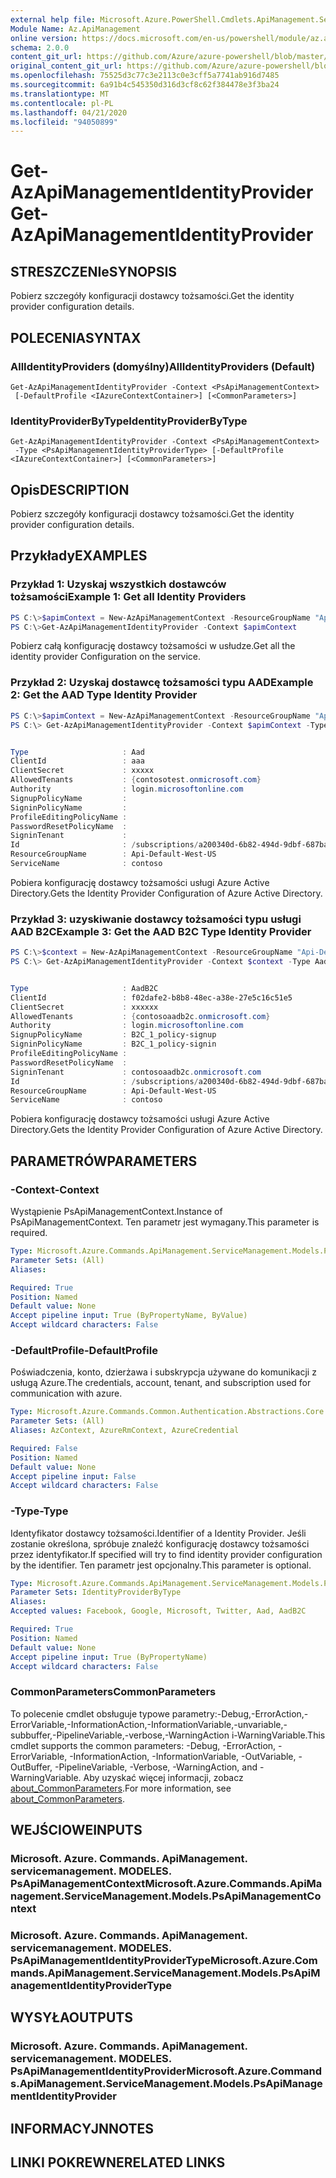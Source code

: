 ```yaml
---
external help file: Microsoft.Azure.PowerShell.Cmdlets.ApiManagement.ServiceManagement.dll-Help.xml
Module Name: Az.ApiManagement
online version: https://docs.microsoft.com/en-us/powershell/module/az.apimanagement/get-azapimanagementidentityprovider
schema: 2.0.0
content_git_url: https://github.com/Azure/azure-powershell/blob/master/src/ApiManagement/ApiManagement/help/Get-AzApiManagementIdentityProvider.md
original_content_git_url: https://github.com/Azure/azure-powershell/blob/master/src/ApiManagement/ApiManagement/help/Get-AzApiManagementIdentityProvider.md
ms.openlocfilehash: 75525d3c77c3e2113c0e3cff5a7741ab916d7485
ms.sourcegitcommit: 6a91b4c545350d316d3cf8c62f384478e3f3ba24
ms.translationtype: MT
ms.contentlocale: pl-PL
ms.lasthandoff: 04/21/2020
ms.locfileid: "94050899"
---
```

# <span data-ttu-id="903b9-101">Get-AzApiManagementIdentityProvider</span><span class="sxs-lookup"><span data-stu-id="903b9-101">Get-AzApiManagementIdentityProvider</span></span>

## <span data-ttu-id="903b9-102">STRESZCZENIe</span><span class="sxs-lookup"><span data-stu-id="903b9-102">SYNOPSIS</span></span>
<span data-ttu-id="903b9-103">Pobierz szczegóły konfiguracji dostawcy tożsamości.</span><span class="sxs-lookup"><span data-stu-id="903b9-103">Get the identity provider configuration details.</span></span>

## <span data-ttu-id="903b9-104">POLECENIA</span><span class="sxs-lookup"><span data-stu-id="903b9-104">SYNTAX</span></span>

### <span data-ttu-id="903b9-105">AllIdentityProviders (domyślny)</span><span class="sxs-lookup"><span data-stu-id="903b9-105">AllIdentityProviders (Default)</span></span>
```
Get-AzApiManagementIdentityProvider -Context <PsApiManagementContext>
 [-DefaultProfile <IAzureContextContainer>] [<CommonParameters>]
```

### <span data-ttu-id="903b9-106">IdentityProviderByType</span><span class="sxs-lookup"><span data-stu-id="903b9-106">IdentityProviderByType</span></span>
```
Get-AzApiManagementIdentityProvider -Context <PsApiManagementContext>
 -Type <PsApiManagementIdentityProviderType> [-DefaultProfile <IAzureContextContainer>] [<CommonParameters>]
```

## <span data-ttu-id="903b9-107">Opis</span><span class="sxs-lookup"><span data-stu-id="903b9-107">DESCRIPTION</span></span>
<span data-ttu-id="903b9-108">Pobierz szczegóły konfiguracji dostawcy tożsamości.</span><span class="sxs-lookup"><span data-stu-id="903b9-108">Get the identity provider configuration details.</span></span>

## <span data-ttu-id="903b9-109">Przykłady</span><span class="sxs-lookup"><span data-stu-id="903b9-109">EXAMPLES</span></span>

### <span data-ttu-id="903b9-110">Przykład 1: Uzyskaj wszystkich dostawców tożsamości</span><span class="sxs-lookup"><span data-stu-id="903b9-110">Example 1: Get all Identity Providers</span></span>

```powershell
PS C:\>$apimContext = New-AzApiManagementContext -ResourceGroupName "Api-Default-WestUS" -ServiceName "contoso"
PS C:\>Get-AzApiManagementIdentityProvider -Context $apimContext
```

<span data-ttu-id="903b9-111">Pobierz całą konfigurację dostawcy tożsamości w usłudze.</span><span class="sxs-lookup"><span data-stu-id="903b9-111">Get all the identity provider Configuration on the service.</span></span>

### <span data-ttu-id="903b9-112">Przykład 2: Uzyskaj dostawcę tożsamości typu AAD</span><span class="sxs-lookup"><span data-stu-id="903b9-112">Example 2: Get the AAD Type Identity Provider</span></span>
```powershell
PS C:\>$apimContext = New-AzApiManagementContext -ResourceGroupName "Api-Default-WestUS" -ServiceName "contoso"
PS C:\> Get-AzApiManagementIdentityProvider -Context $apimContext -Type Aad


Type                     : Aad
ClientId                 : aaa
ClientSecret             : xxxxx
AllowedTenants           : {contosotest.onmicrosoft.com}
Authority                : login.microsoftonline.com
SignupPolicyName         :
SigninPolicyName         :
ProfileEditingPolicyName :
PasswordResetPolicyName  :
SigninTenant             :
Id                       : /subscriptions/a200340d-6b82-494d-9dbf-687ba6e33f9e/resourceGroups/Api-Default-West-US/providers/Microsoft.ApiManagement/service/contoso/identityProviders/Aad
ResourceGroupName        : Api-Default-West-US
ServiceName              : contoso
```

<span data-ttu-id="903b9-113">Pobiera konfigurację dostawcy tożsamości usługi Azure Active Directory.</span><span class="sxs-lookup"><span data-stu-id="903b9-113">Gets the Identity Provider Configuration of Azure Active Directory.</span></span>

### <span data-ttu-id="903b9-114">Przykład 3: uzyskiwanie dostawcy tożsamości typu usługi AAD B2C</span><span class="sxs-lookup"><span data-stu-id="903b9-114">Example 3: Get the AAD B2C Type Identity Provider</span></span>
```powershell
PS C:\>$context = New-AzApiManagementContext -ResourceGroupName "Api-Default-WestUS" -ServiceName "contoso"
PS C:\> Get-AzApiManagementIdentityProvider -Context $context -Type AadB2C


Type                     : AadB2C
ClientId                 : f02dafe2-b8b8-48ec-a38e-27e5c16c51e5
ClientSecret             : xxxxxx
AllowedTenants           : {contosoaadb2c.onmicrosoft.com}
Authority                : login.microsoftonline.com
SignupPolicyName         : B2C_1_policy-signup
SigninPolicyName         : B2C_1_policy-signin
ProfileEditingPolicyName :
PasswordResetPolicyName  :
SigninTenant             : contosoaadb2c.onmicrosoft.com
Id                       : /subscriptions/a200340d-6b82-494d-9dbf-687ba6e33f9e/resourceGroups/Api-Default-West-US/providers/Microsoft.ApiManagement/service/contoso/identityProviders/AadB2C
ResourceGroupName        : Api-Default-West-US
ServiceName              : contoso
```

<span data-ttu-id="903b9-115">Pobiera konfigurację dostawcy tożsamości usługi Azure Active Directory.</span><span class="sxs-lookup"><span data-stu-id="903b9-115">Gets the Identity Provider Configuration of Azure Active Directory.</span></span>

## <span data-ttu-id="903b9-116">PARAMETRÓW</span><span class="sxs-lookup"><span data-stu-id="903b9-116">PARAMETERS</span></span>

### <span data-ttu-id="903b9-117">-Context</span><span class="sxs-lookup"><span data-stu-id="903b9-117">-Context</span></span>
<span data-ttu-id="903b9-118">Wystąpienie PsApiManagementContext.</span><span class="sxs-lookup"><span data-stu-id="903b9-118">Instance of PsApiManagementContext.</span></span>
<span data-ttu-id="903b9-119">Ten parametr jest wymagany.</span><span class="sxs-lookup"><span data-stu-id="903b9-119">This parameter is required.</span></span>

```yaml
Type: Microsoft.Azure.Commands.ApiManagement.ServiceManagement.Models.PsApiManagementContext
Parameter Sets: (All)
Aliases:

Required: True
Position: Named
Default value: None
Accept pipeline input: True (ByPropertyName, ByValue)
Accept wildcard characters: False
```

### <span data-ttu-id="903b9-120">-DefaultProfile</span><span class="sxs-lookup"><span data-stu-id="903b9-120">-DefaultProfile</span></span>
<span data-ttu-id="903b9-121">Poświadczenia, konto, dzierżawa i subskrypcja używane do komunikacji z usługą Azure.</span><span class="sxs-lookup"><span data-stu-id="903b9-121">The credentials, account, tenant, and subscription used for communication with azure.</span></span>

```yaml
Type: Microsoft.Azure.Commands.Common.Authentication.Abstractions.Core.IAzureContextContainer
Parameter Sets: (All)
Aliases: AzContext, AzureRmContext, AzureCredential

Required: False
Position: Named
Default value: None
Accept pipeline input: False
Accept wildcard characters: False
```

### <span data-ttu-id="903b9-122">-Type</span><span class="sxs-lookup"><span data-stu-id="903b9-122">-Type</span></span>
<span data-ttu-id="903b9-123">Identyfikator dostawcy tożsamości.</span><span class="sxs-lookup"><span data-stu-id="903b9-123">Identifier of a Identity Provider.</span></span>
<span data-ttu-id="903b9-124">Jeśli zostanie określona, spróbuje znaleźć konfigurację dostawcy tożsamości przez identyfikator.</span><span class="sxs-lookup"><span data-stu-id="903b9-124">If specified will try to find identity provider configuration by the identifier.</span></span>
<span data-ttu-id="903b9-125">Ten parametr jest opcjonalny.</span><span class="sxs-lookup"><span data-stu-id="903b9-125">This parameter is optional.</span></span>

```yaml
Type: Microsoft.Azure.Commands.ApiManagement.ServiceManagement.Models.PsApiManagementIdentityProviderType
Parameter Sets: IdentityProviderByType
Aliases:
Accepted values: Facebook, Google, Microsoft, Twitter, Aad, AadB2C

Required: True
Position: Named
Default value: None
Accept pipeline input: True (ByPropertyName)
Accept wildcard characters: False
```

### <span data-ttu-id="903b9-126">CommonParameters</span><span class="sxs-lookup"><span data-stu-id="903b9-126">CommonParameters</span></span>
<span data-ttu-id="903b9-127">To polecenie cmdlet obsługuje typowe parametry:-Debug,-ErrorAction,-ErrorVariable,-InformationAction,-InformationVariable,-unvariable,-subbuffer,-PipelineVariable,-verbose,-WarningAction i-WarningVariable.</span><span class="sxs-lookup"><span data-stu-id="903b9-127">This cmdlet supports the common parameters: -Debug, -ErrorAction, -ErrorVariable, -InformationAction, -InformationVariable, -OutVariable, -OutBuffer, -PipelineVariable, -Verbose, -WarningAction, and -WarningVariable.</span></span> <span data-ttu-id="903b9-128">Aby uzyskać więcej informacji, zobacz [about_CommonParameters](http://go.microsoft.com/fwlink/?LinkID=113216).</span><span class="sxs-lookup"><span data-stu-id="903b9-128">For more information, see [about_CommonParameters](http://go.microsoft.com/fwlink/?LinkID=113216).</span></span>

## <span data-ttu-id="903b9-129">WEJŚCIOWE</span><span class="sxs-lookup"><span data-stu-id="903b9-129">INPUTS</span></span>

### <span data-ttu-id="903b9-130">Microsoft. Azure. Commands. ApiManagement. servicemanagement. MODELES. PsApiManagementContext</span><span class="sxs-lookup"><span data-stu-id="903b9-130">Microsoft.Azure.Commands.ApiManagement.ServiceManagement.Models.PsApiManagementContext</span></span>

### <span data-ttu-id="903b9-131">Microsoft. Azure. Commands. ApiManagement. servicemanagement. MODELES. PsApiManagementIdentityProviderType</span><span class="sxs-lookup"><span data-stu-id="903b9-131">Microsoft.Azure.Commands.ApiManagement.ServiceManagement.Models.PsApiManagementIdentityProviderType</span></span>

## <span data-ttu-id="903b9-132">WYSYŁA</span><span class="sxs-lookup"><span data-stu-id="903b9-132">OUTPUTS</span></span>

### <span data-ttu-id="903b9-133">Microsoft. Azure. Commands. ApiManagement. servicemanagement. MODELES. PsApiManagementIdentityProvider</span><span class="sxs-lookup"><span data-stu-id="903b9-133">Microsoft.Azure.Commands.ApiManagement.ServiceManagement.Models.PsApiManagementIdentityProvider</span></span>

## <span data-ttu-id="903b9-134">INFORMACYJN</span><span class="sxs-lookup"><span data-stu-id="903b9-134">NOTES</span></span>

## <span data-ttu-id="903b9-135">LINKI POKREWNE</span><span class="sxs-lookup"><span data-stu-id="903b9-135">RELATED LINKS</span></span>
